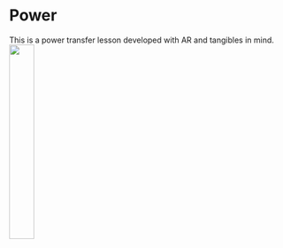 # Power
This is a power transfer lesson developed with AR and tangibles in mind.
<img src="turbine.gif" width="30%">
